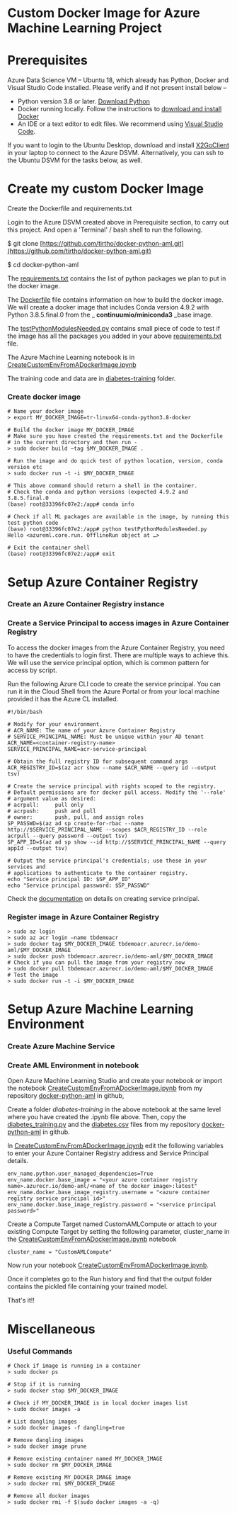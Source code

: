# Custom Docker Image for Azure Machine Learning Project

# Prerequisites

Azure Data Science VM – Ubuntu 18, which already has Python, Docker and Visual Studio Code installed. Please verify and if not present install below –

- Python version 3.8 or later. [Download Python](https://www.python.org/downloads/)
- Docker running locally. Follow the instructions to [download and install Docker](https://docs.docker.com/desktop/)
- An IDE or a text editor to edit files. We recommend using [Visual Studio Code](https://code.visualstudio.com/Download).

If you want to login to the Ubuntu Desktop, download and install [X2GoClient](https://wiki.x2go.org/doku.php/doc:installation:x2goclient) in your laptop to connect to the Azure DSVM. Alternatively, you can ssh to the Ubuntu DSVM for the tasks below, as well.

# Create my custom Docker Image

Create the Dockerfile and requirements.txt

Login to the Azure DSVM created above in Prerequisite section, to carry out this project. And open a &#39;Terminal&#39; / bash shell to run the following.

$ git clone [https://github.com/tirtho/docker-python-aml.git](https://github.com/tirtho/docker-python-aml.git)

$ cd docker-python-aml

The [requirements.txt][requirements.txt] contains the list of python packages we plan to put in the docker image.

The [Dockerfile][Dockerfile] file contains information on how to build the docker image. We will create a docker image that includes Conda version 4.9.2 with Python 3.8.5.final.0 from the _ **continuumio/miniconda3** _base image.

The [testPythonModulesNeeded.py][testPythonModulesNeeded.py] contains small piece of code to test if the image has all the packages you added in your above [requirements.txt][requirements.txt] file.

The Azure Machine Learning notebook is in [CreateCustomEnvFromADockerImage.ipynb][CreateCustomEnvFromADockerImage.ipynb]

The training code and data are in [diabetes-training][diabetes-training] folder.

### Create docker image

	# Name your docker image
	> export MY_DOCKER_IMAGE=tr-linux64-conda-python3.8-docker
	
	# Build the docker image MY_DOCKER_IMAGE
	# Make sure you have created the requirements.txt and the Dockerfile
	# in the current directory and then run - 
	> sudo docker build –tag $MY_DOCKER_IMAGE .
	
	# Run the image and do quick test of python location, version, conda version etc
	> sudo docker run -t -i $MY_DOCKER_IMAGE
	
	# This above command should return a shell in the container.
	# Check the conda and python versions (expected 4.9.2 and 3.8.5.final.0
	(base) root@33396fc07e2:/app# conda info
	
	# Check if all ML packages are available in the image, by running this test python code
	(base) root@33396fc07e2:/app# python testPythonModulesNeeded.py
	Hello <azureml.core.run. OfflineRun object at …>
	
	# Exit the container shell
	(base) root@33396fc07e2:/app# exit



# Setup Azure Container Registry

### Create an Azure Container Registry instance

### Create a Service Principal to access images in Azure Container Registry

To access the docker images from the Azure Container Registry, you need to have the credentials to login first. There are multiple ways to achieve this. We will use the service principal option, which is common pattern for access by script.

Run the following Azure CLI code to create the service principal. You can run it in the Cloud Shell from the Azure Portal or from your local machine provided it has the Azure CL installed.

	#!/bin/bash

	# Modify for your environment.
	# ACR_NAME: The name of your Azure Container Registry
	# SERVICE_PRINCIPAL_NAME: Must be unique within your AD tenant
	ACR_NAME=<container-registry-name>
	SERVICE_PRINCIPAL_NAME=acr-service-principal
	
	# Obtain the full registry ID for subsequent command args
	ACR_REGISTRY_ID=$(az acr show --name $ACR_NAME --query id --output tsv)

	# Create the service principal with rights scoped to the registry.
	# Default permissions are for docker pull access. Modify the '--role'
	# argument value as desired:
	# acrpull:     pull only
	# acrpush:     push and pull
	# owner:       push, pull, and assign roles
	SP_PASSWD=$(az ad sp create-for-rbac --name http://$SERVICE_PRINCIPAL_NAME --scopes $ACR_REGISTRY_ID --role acrpull --query password --output tsv)
	SP_APP_ID=$(az ad sp show --id http://$SERVICE_PRINCIPAL_NAME --query appId --output tsv)
	
	# Output the service principal's credentials; use these in your services and
	# applications to authenticate to the container registry.
	echo "Service principal ID: $SP_APP_ID"
	echo "Service principal password: $SP_PASSWD"

Check the [documentation](https://docs.microsoft.com/en-us/azure/container-registry/container-registry-auth-service-principal#create-a-service-principal) on details on creating service principal.

### Register image in Azure Container Registry

	> sudo az login
	> sudo az acr login –name tbdemoacr
	> sudo docker tag $MY_DOCKER_IMAGE tbdemoacr.azurecr.io/demo-aml/$MY_DOCKER_IMAGE
	> sudo docker push tbdemoacr.azurecr.io/demo-aml/$MY_DOCKER_IMAGE
	# Check if you can pull the image from your registry now
	> sudo docker pull tbdemoacr.azurecr.io/demo-aml/$MY_DOCKER_IMAGE
	# Test the image
	> sudo docker run -t -i $MY_DOCKER_IMAGE

# Setup Azure Machine Learning Environment

### Create Azure Machine Service

### Create AML Environment in notebook

Open Azure Machine Learning Studio and create your notebook or import the notebook [CreateCustomEnvFromADockerImage.ipynb][CreateCustomEnvFromADockerImage.ipynb] from my repository [docker-python-aml](https://github.com/tirtho/docker-python-aml) in github,

Create a folder *diabetes-training* in the above notebook at the same level where you have created the .ipynb file above. Then, copy the [diabetes_training.py][diabetes_training.py] and the [diabetes.csv][diabetes.csv] files from my repository [docker-python-aml](https://github.com/tirtho/docker-python-aml) in github.

In [CreateCustomEnvFromADockerImage.ipynb][CreateCustomEnvFromADockerImage.ipynb] edit the following variables to enter your Azure Container Registry address and Service Principal details.

	env_name.python.user_managed_dependencies=True
	env_name.docker.base_image = "<your azure container registry name>.azurecr.io/demo-aml/<name of the docker image>:latest"
	env_name.docker.base_image_registry.username = "<azure container registry service principal id>"
	env_name.docker.base_image_registry.password = "<service principal password>"
	
Create a Compute Target named CustomAMLCompute or attach to your existing Compute Target by setting the following parameter, cluster_name in the [CreateCustomEnvFromADockerImage.ipynb][CreateCustomEnvFromADockerImage.ipynb] notebook

	cluster_name = "CustomAMLCompute"

Now run your notebook [CreateCustomEnvFromADockerImage.ipynb][CreateCustomEnvFromADockerImage.ipynb].

Once it completes go to the Run history and find that the output folder contains the pickled file containing your trained model.

That&#39;s it!!

# Miscellaneous

### Useful Commands

	# Check if image is running in a container
	> sudo docker ps

	# Stop if it is running
	> sudo docker stop $MY_DOCKER_IMAGE

	# Check if MY_DOCKER_IMAGE is in local docker images list
	> sudo docker images -a

	# List dangling images
	> sudo docker images -f dangling=true

	# Remove dangling images
	> sudo docker image prune

	# Remove existing container named MY_DOCKER_IMAGE
	> sudo docker rm $MY_DOCKER_IMAGE

	# Remove existing MY_DOCKER_IMAGE image
	> sudo docker rmi $MY_DOCKER_IMAGE

	# Remove all docker images
	> sudo docker rmi -f $(sudo docker images -a -q)

[Dockerfile]: <https://github.com/tirtho/docker-python-aml/blob/main/Dockerfile>
[requirements.txt]: <https://github.com/tirtho/docker-python-aml/blob/main/requirements.txt>
[testPythonModulesNeeded.py]: <https://github.com/tirtho/docker-python-aml/blob/main/testPythonModulesNeeded.py>
[CreateCustomEnvFromADockerImage.ipynb]: <https://github.com/tirtho/docker-python-aml/blob/main/CreateCustomEnvFromADockerImage.ipynb>
[diabetes_training.py]: <https://github.com/tirtho/docker-python-aml/blob/main/diabetes-training/diabetes_training.py>
[diabetes.csv]: <https://github.com/tirtho/docker-python-aml/blob/main/diabetes-training/diabetes.csv>
[diabetes-training]: <https://github.com/tirtho/docker-python-aml/blob/main/diabetes-training>
